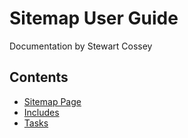 # Sitemap User Guide

Documentation by Stewart Cossey

## Contents
- [Sitemap Page](sitemappage.md)
- [Includes](includes.md)
- [Tasks](tasks.md)